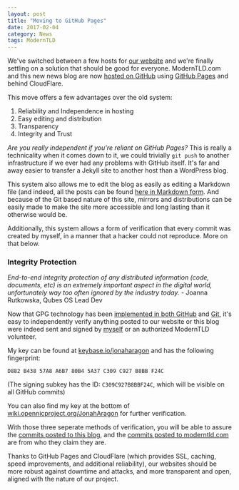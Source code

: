 ```yaml
---
layout: post
title: "Moving to GitHub Pages"
date: 2017-02-04
category: News
tags: ModernTLD
---
```


We've switched between a few hosts for [our website](https://www.moderntld.com/) and we're finally settling on a solution that should be good for everyone. ModernTLD.com and this new news blog are now [hosted on GitHub](https://github.com/ModernTLD) using [GitHub Pages](https://pages.github.com) and behind CloudFlare.

This move offers a few advantages over the old system:

1. Reliability and Independence in hosting
2. Easy editing and distribution
3. Transparency
4. Integrity and Trust

*Are you really independent if you're reliant on GitHub Pages?* This is really a technicality when it comes down to it, we could trivially `git push` to another infrastructure if we ever had any problems with GitHub itself. It's far and away easier to transfer a Jekyll site to another host than a WordPress blog.

This system also allows me to edit the blog as easily as editing a Markdown file (and indeed, all the posts can be found [here in Markdown form](https://github.com/ModernTLD/blog.moderntld.com/tree/master/_posts). And because of the Git based nature of this site, mirrors and distributions can be easily made to make the site more accessible and long lasting than it otherwise would be.

Additionally, this system allows a form of verification that every commit was created by myself, in a manner that a hacker could not reproduce. More on that below.

### Integrity Protection

*End-to-end integrity protection of any distributed information (code, documents, etc) is an extremely important aspect in the digital world, unfortunately way too often ignored by the industry today.* - Joanna Rutkowska, Qubes OS Lead Dev

Now that GPG technology has been [implemented in both GitHub](https://github.com/blog/2144-gpg-signature-verification) and [Git](https://git-scm.com/book/en/v2/Git-Tools-Signing-Your-Work), it's easy to independently verify anything posted to our website or this blog were indeed sent and signed by [myself](https://github.com/JonahAragon) or an authorized ModernTLD volunteer. 

My key can be found at [keybase.io/jonaharagon](https://keybase.io/jonaharagon) and has the following fingerprint:

    D882 B438 57A8 A6B7 80B4 5A37 C309 C927 B8BB F24C
    
(The signing subkey has the ID: `C309C927B8BBF24C`, which will be visible on all GitHub commits)

You can also find my key at the bottom of [wiki.opennicproject.org/JonahAragon](http://wiki.opennicproject.org/JonahAragon) for further verification.

With those three seperate methods of verification, you will be able to assure the [commits posted to this blog](https://github.com/ModernTLD/blog.moderntld.com/commits/master), and the [commits posted to moderntld.com](https://github.com/ModernTLD/www.moderntld.com/commits/master) are from who they claim they are.

Thanks to GitHub Pages and CloudFlare (which provides SSL, caching, speed improvements, and additional reliability), our websites should be more robust against downtime and attacks, and more transparent and open, aligned with the nature of our project.
